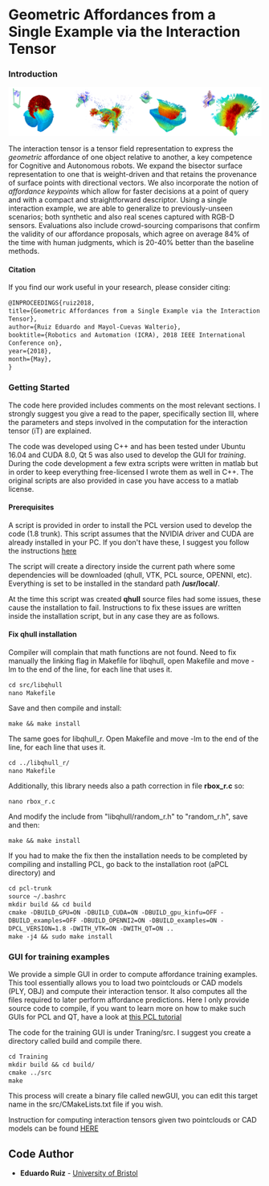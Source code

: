 # Geometric Affordances from a Single Example via the Interaction Tensor

### Introduction

![](Training/figures/web.png)

The interaction tensor is a tensor field representation to express the *geometric* affordance of one object relative to another, a key competence for Cognitive and Autonomous robots. We expand the bisector surface representation to one that is weight-driven and that retains the provenance of surface points with directional vectors. We also incorporate the notion of *affordance keypoints* which allow for faster decisions at a point of query and with a compact and straightforward descriptor. Using a single interaction example, we are able to generalize to previously-unseen scenarios; both synthetic and also real scenes captured with RGB-D sensors. Evaluations also include crowd-sourcing comparisons that confirm the validity of our affordance proposals, which agree on average 84% of the time with human judgments, which is 20-40% better than the baseline methods. 

#### Citation
If you find our work useful in your research, please consider citing:

    @INPROCEEDINGS{ruiz2018,
    title={Geometric Affordances from a Single Example via the Interaction Tensor},
    author={Ruiz Eduardo and Mayol-Cuevas Walterio},
    booktitle={Robotics and Automation (ICRA), 2018 IEEE International Conference on},
    year={2018},
    month={May},
    }
    
### Getting Started

The code here provided includes comments on the most relevant sections. I strongly suggest you give a read to the paper, specifically section III, where the parameters and steps involved in the computation for the interaction tensor (iT) are explained.

The code was developed using C++ and has been tested under Ubuntu 16.04 and CUDA 8.0, Qt 5 was also used to develop the GUI for *training*. During the code development a few extra scripts were written in matlab but in order to keep everything free-licensed I wrote them as well in C++. The original scripts are also provided in case you have access to a matlab license.

#### Prerequisites

A script is provided in order to install the PCL version used to develop the code (1.8 trunk). This script assumes that the NVIDIA driver and CUDA are already installed in your PC. If you don't have these, I suggest you follow the instructions [here](https://docs.nvidia.com/cuda/cuda-installation-guide-linux/index.html "NVIDIA")

The script will create a directory inside the current path where some dependencies will be downloaded (qhull, VTK, PCL source, OPENNI, etc). Everything is set to be installed in the standard path **/usr/local/**.

At the time this script was created **qhull** source files had some issues, these cause the installation to fail. Instructions to fix these issues are written inside the installation script, but in any case they are as follows.

#### Fix qhull installation
Compiler will complain that math functions are not found. Need to fix manually the linking flag in Makefile for libqhull, open Makefile and move -lm to the end of the line, for each line that uses it.

```
cd src/libqhull
nano Makefile
```
Save and then compile and install:
```
make && make install
```
The same goes for libqhull_r. Open Makefile and move -lm to the end of the line, for each line that uses it. 
```
cd ../libqhull_r/ 
nano Makefile
```
Additionally, this library needs also a path correction in file **rbox_r.c** so:
```
nano rbox_r.c
```
And modify the include from "libqhull/random_r.h" to "random_r.h", save and then:
```
make && make install
```
If you had to make the fix then the installation needs to be completed by compiling and installing PCL, go back to the installation root (aPCL directory) and 

```
cd pcl-trunk
source ~/.bashrc
mkdir build && cd build
cmake -DBUILD_GPU=ON -DBUILD_CUDA=ON -DBUILD_gpu_kinfu=OFF -DBUILD_examples=OFF -DBUILD_OPENNI2=ON -DBUILD_examples=ON -DPCL_VERSION=1.8 -DWITH_VTK=ON -DWITH_QT=ON ..
make -j4 && sudo make install
```

### GUI for training examples

We provide a simple GUI in order to compute affordance training examples. This tool essentially allows you to load two pointclouds or CAD models (PLY, OBJ) and compute their interaction tensor. It also computes all the files required to later perform affordance predictions. Here I only provide source code to compile, if you want to learn more on how to make such GUIs for PCL and QT, have a look at [this PCL tutorial](http://pointclouds.org/documentation/tutorials/qt_visualizer.php "PCL and QT")

The code for the training GUI is under Traning/src. I suggest you create a directory called build and compile there. 

```
cd Training
mkdir build && cd build/
cmake ../src
make
```

This process will create a binary file called newGUI, you can edit this target name in the src/CMakeLists.txt file if you wish.

Instruction for computing interaction tensors given two pointclouds or CAD models can be found [HERE](Training/README.md)
## Code Author

* **Eduardo Ruiz** - [University of Bristol](http://www.bris.ac.uk/engineering/people/eduardo-d-ruiz-libreros/index.html)
